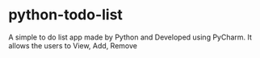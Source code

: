 # python-todo-list
A simple to do list app made by Python and Developed using PyCharm. It allows the users to View, Add, Remove 
